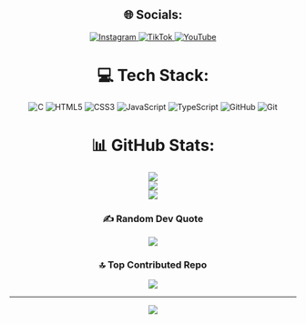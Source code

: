 <div align="center">
  
<div align="center">

## 🌐 Socials:
<a href="https://instagram.com/maiconsi_" target="_blank">
  <img src="https://img.shields.io/badge/Instagram-%23E4405F.svg?logo=Instagram&logoColor=white" alt="Instagram">
</a> 
<a href="https://tiktok.com/@maiconsi_" target="_blank">
  <img src="https://img.shields.io/badge/TikTok-%23000000.svg?logo=TikTok&logoColor=white" alt="TikTok">
</a> 
<a href="https://youtube.com/@maicontentebr" target="_blank">
  <img src="https://img.shields.io/badge/YouTube-%23FF0000.svg?logo=YouTube&logoColor=white" alt="YouTube">
</a> 

</div>

# 💻 Tech Stack:
![C](https://img.shields.io/badge/c-%2300599C.svg?style=for-the-badge&logo=c&logoColor=white) ![HTML5](https://img.shields.io/badge/html5-%23E34F26.svg?style=for-the-badge&logo=html5&logoColor=white) ![CSS3](https://img.shields.io/badge/css3-%231572B6.svg?style=for-the-badge&logo=css3&logoColor=white) ![JavaScript](https://img.shields.io/badge/javascript-%23323330.svg?style=for-the-badge&logo=javascript&logoColor=%23F7DF1E) ![TypeScript](https://img.shields.io/badge/typescript-%23007ACC.svg?style=for-the-badge&logo=typescript&logoColor=white) ![GitHub](https://img.shields.io/badge/github-%23121011.svg?style=for-the-badge&logo=github&logoColor=white) ![Git](https://img.shields.io/badge/git-%23F05033.svg?style=for-the-badge&logo=git&logoColor=white)
# 📊 GitHub Stats:
![](https://github-readme-stats.vercel.app/api?username=ianmaicon&theme=dark&hide_border=false&include_all_commits=true&count_private=true)<br/>
![](https://github-readme-streak-stats.herokuapp.com/?user=ianmaicon&theme=dark&hide_border=false)<br/>
![](https://github-readme-stats.vercel.app/api/top-langs/?username=ianmaicon&theme=dark&hide_border=false&include_all_commits=true&count_private=true&layout=compact)

### ✍️ Random Dev Quote
![](https://quotes-github-readme.vercel.app/api?type=horizontal&theme=radical)

### 🔝 Top Contributed Repo
![](https://github-contributor-stats.vercel.app/api?username=ianmaicon&limit=5&theme=dark&combine_all_yearly_contributions=true)

---
[![](https://visitcount.itsvg.in/api?id=ianmaicon&icon=0&color=0)](https://visitcount.itsvg.in)

<!-- Proudly created with GPRM ( https://gprm.itsvg.in ) -->
</div>
